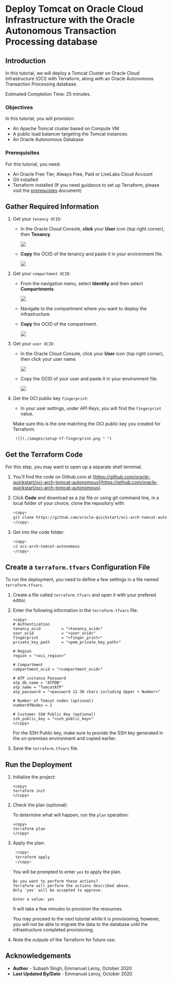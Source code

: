 # Deploy Tomcat on Oracle Cloud Infrastructure with the Oracle Autonomous Transaction Processing database

## Introduction

In this tutorial, we will deploy a Tomcat Cluster on Oracle Cloud Infrastructure (OCI) with Terraform, along with an Oracle Autonomous Transaction Processing database.

Estimated Completion Time: 25 minutes.

### Objectives

In this tutorial, you will provision:
* An Apache Tomcat cluster based on Compute VM
* A public load balancer targeting the Tomcat instances
* An Oracle Autonomous Database

### Prerequisites

For this tutorial, you need:

* An Oracle Free Tier, Always Free, Paid or LiveLabs Cloud Account
* Git installed
* Terraform installed (If you need guidance to set up Terraform, please visit the [prerequistes](https://github.com/oracle-quickstart/oci-prerequisites) document)

## Gather Required Information

1. Get your `tenancy OCID`:

    - In the Oracle Cloud Console, **click** your **User** icon (top right corner), then **Tenancy**.

        ![](./images/setup-tf-tenancy.png " ")

    - **Copy** the OCID of the tenancy and paste it in your environment file.

        ![](./images/setup-tf-tenancy-ocid.png " ")

2. Get your `compartment OCID`:

    - From the navigation menu, select **Identity** and then select **Compartments**.

        ![](./images/setup-tf-compartment.png " ")

    - Navigate to the compartment where you want to deploy the infrastructure.

    - **Copy** the OCID of the compartment.

        ![](./images/setup-tf-compartment-ocid.png " ")

3. Get your `user OCID`:

    - In the Oracle Cloud Console, click your **User** icon (top right corner), then click your user name.

        ![](./images/setup-tf-user.png " ")

    - Copy the OCID of your user and paste it in your environment file.

        ![](./images/setup-tf-user-ocid.png " ")

4. Get the OCI public key `fingerprint`:

    - In your user settings, under API Keys, you will find the `fingerprint` value.

    Make sure this is the one matching the OCI public key you created for Terraform.

        ![](./images/setup-tf-fingerprint.png " ")

## Get the Terraform Code

For this step, you may want to open up a separate shell terminal.

1. You'll find the code on Github.com at [https://github.com/oracle-quickstart/oci-arch-tomcat-autonomous](https://github.com/oracle-quickstart/oci-arch-tomcat-autonomous).

2. Click **Code** and download as a zip file or using git command line, in a local folder of your choice, clone the repository with:

    ```bash
    <copy>
    git clone https://github.com/oracle-quickstart/oci-arch-tomcat-autonomous.git
    </copy>
    ```

4. Get into the code folder:

    ```bash
    <copy>
    cd oci-arch-tomcat-autonomous
    </copy>
    ```

## Create a `terraform.tfvars` Configuration File

To run the deployment, you need to define a few settings in a file named `terraform.tfvars`.

1. Create a file called `terraform.tfvars` and open it with your prefered editor.

2. Enter the following information in the `terraform.tfvars` file:

    ```
    <copy>
    # Authentication
    tenancy_ocid         = "<tenancy_ocid>"
    user_ocid            = "<user_ocid>"
    fingerprint          = "<finger_print>"
    private_key_path     = "<pem_private_key_path>"

    # Region
    region = "<oci_region>"

    # Compartment
    compartment_ocid = "<compartment_ocid>"

    # ATP instance Password
    atp_db_name = "ATPDB"
    atp_name = "TomcatATP"
    atp_password = "<password 12-30 chars including Upper + Number>"

    # Number of Tomcat nodes (optional)
    numberOfNodes = 2

    # Customer SSH Public Key (optional)
    ssh_public_key = "<ssh_public_key>"
    </copy>
    ```

    For the SSH Public key, make sure to provide the SSH key generated in the on-premises environment and copied earlier.



3. Save the `terraform.tfvars` file.

## Run the Deployment

1. Initialize the project:

    ```
    <copy>
    terraform init
    </copy>
    ```

2. Check the plan (optional):

    To determine what will happen, run the `plan` operation:

    ```
    <copy>
    terraform plan
    </copy>
    ```

3. Apply the plan:

   ```bash
    <copy>
    terraform apply
    </copy>
    ```

    You will be prompted to enter `yes` to apply the plan.

    ```
    Do you want to perform these actions?
    Terraform will perform the actions described above.
    Only 'yes' will be accepted to approve.

    Enter a value: yes
    ```

    It will take a few minutes to provision the resources.

    You may proceed to the next tutorial while it is provisioning; however, you will not be able to migrate the data to the database until the infrastructure completed provisioning.

4. Note the outputs of the Terraform for future use.    


## Acknowledgements
 - **Author** - Subash Singh, Emmanuel Leroy, October 2020
 - **Last Updated By/Date** - Emmanuel Leroy, October 2020
